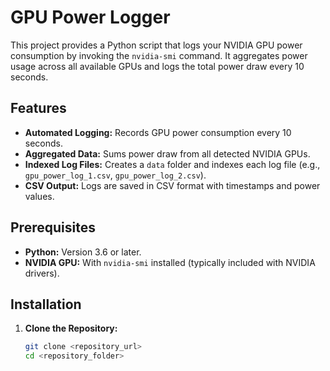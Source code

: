 # GPU Power Logger

This project provides a Python script that logs your NVIDIA GPU power consumption by invoking the `nvidia-smi` command. It aggregates power usage across all available GPUs and logs the total power draw every 10 seconds.

## Features

- **Automated Logging:** Records GPU power consumption every 10 seconds.
- **Aggregated Data:** Sums power draw from all detected NVIDIA GPUs.
- **Indexed Log Files:** Creates a `data` folder and indexes each log file (e.g., `gpu_power_log_1.csv`, `gpu_power_log_2.csv`).
- **CSV Output:** Logs are saved in CSV format with timestamps and power values.

## Prerequisites

- **Python:** Version 3.6 or later.
- **NVIDIA GPU:** With `nvidia-smi` installed (typically included with NVIDIA drivers).

## Installation

1. **Clone the Repository:**

   ```bash
   git clone <repository_url>
   cd <repository_folder>
